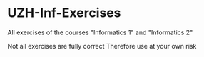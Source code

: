 # UZH-Inf-Exercises
All exercises of the courses "Informatics 1" and "Informatics 2"


Not all exercises are fully correct
Therefore use at your own risk
